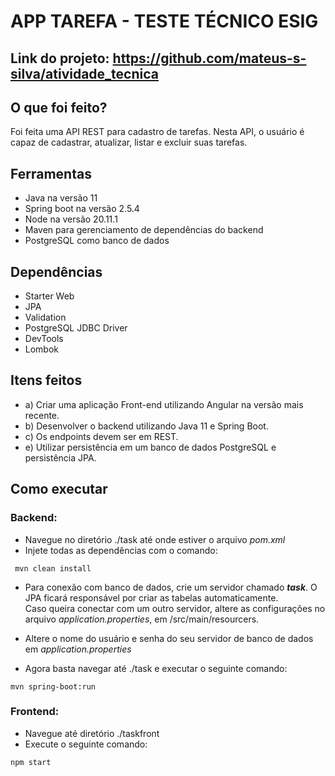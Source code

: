# APP TAREFA - TESTE TÉCNICO ESIG

## Link do projeto: https://github.com/mateus-s-silva/atividade_tecnica

## O que foi feito?

Foi feita uma API REST para cadastro de tarefas. Nesta API, o usuário é capaz de cadastrar, atualizar, listar e excluir suas tarefas.  

## Ferramentas

- Java na versão 11
- Spring boot na versão 2.5.4
- Node na versão 20.11.1
- Maven para gerenciamento de dependências do backend
- PostgreSQL como banco de dados

## Dependências

- Starter Web
- JPA
- Validation
- PostgreSQL JDBC Driver
- DevTools
- Lombok

## Itens feitos
- a) Criar uma aplicação Front-end utilizando Angular na versão mais recente.
- b) Desenvolver o backend utilizando Java 11 e Spring Boot.
- c) Os endpoints devem ser em REST.
- e) Utilizar persistência em um banco de dados PostgreSQL e persistência JPA.

## Como executar

### Backend: 
- Navegue no diretório ./task até onde estiver o arquivo *pom.xml*
- Injete todas as dependências com o comando:
 ~~~shell
  mvn clean install
~~~~
- Para conexão com banco de dados, crie um servidor chamado ***task***. O JPA ficará responsável por criar as tabelas automaticamente.  
Caso queira conectar com um outro servidor, altere as configurações no arquivo *application.properties*, em /src/main/resourcers.
- Altere o nome do usuário e senha do seu servidor de banco de dados em *application.properties* 
  
  
- Agora basta navegar até ./task e executar o seguinte comando:
~~~shell
mvn spring-boot:run
~~~

### Frontend: 
- Navegue até diretório ./taskfront
- Execute o seguinte comando:
~~~shell
npm start
~~~
